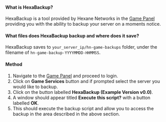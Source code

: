 #### What is HexaBackup?
HexaBackup is a tool provided by Hexane Networks in the [Game Panel](https://gamepanel.hexanenetworks.com) providing you with the ability to backup your server on a moments notice.

#### What files does HexaBackup backup and where does it save?
HexaBackup saves to ``your_server_ip/hn-game-backups`` folder, under the filename of ``hn-game-backup-YYYYMMDD-HHMMSS``.

#### Method
1.  Navigate to the [Game Panel](https://gamepanel.hexanenetworks.com) and proceed to login.  
2.  Click on **Game Services** button and if prompted select the server you would like to backup.
3.  Click on the button labelled **HexaBackup (Example Version v0.0)**.
4.  A window should appear titled **Execute this script?** with a button labelled **OK**.
5.  This should execute the backup script and allow you to access the backup in the area described in the above section.
